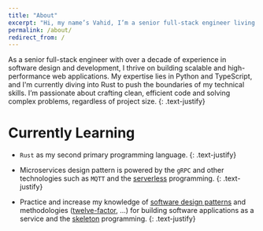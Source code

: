 ```yaml
---
title: "About"
excerpt: "Hi, my name’s Vahid, I’m a senior full-stack engineer living in Iran, Tehran"
permalink: /about/
redirect_from: /
---
```


 As a senior full-stack engineer with over a decade of experience in software design and development, I thrive on building scalable and high-performance web applications. My expertise lies in Python and TypeScript, and I'm currently diving into Rust to push the boundaries of my technical skills. I’m passionate about crafting clean, efficient code and solving complex problems, regardless of project size.
{: .text-justify}

# Currently Learning

- `Rust` as my second primary programming language.
  {: .text-justify}

- Microservices design pattern is powered by the `gRPC` and other technologies such as `MQTT` and the [serverless](https://en.wikipedia.org/wiki/Serverless_computing) programming.
  {: .text-justify}

- Practice and increase my knowledge of [software design patterns](https://en.wikipedia.org/wiki/Software_design_pattern) and methodologies ([twelve-factor](https://12factor.net/), ...) for building software applications as a service and the [skeleton](https://en.wikipedia.org/wiki/Skeleton_(computer_programming)) programming.
  {: .text-justify}
